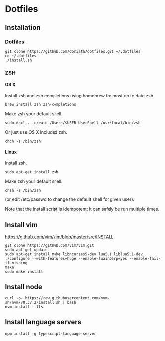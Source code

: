 # Dotfiles

## Installation

### Dotfiles

```
git clone https://github.com/doriath/dotfiles.git ~/.dotfiles
cd ~/.dotfiles
./install.sh
```

### ZSH

#### OS X

Install zsh and zsh completions using homebrew for most up to date zsh.

```
brew install zsh zsh-completions
```

Make zsh your default shell.

```
sudo dscl . -create /Users/$USER UserShell /usr/local/bin/zsh
```

Or just use OS X included zsh.

```
chch -s /bin/zsh
```

#### Linux

Install zsh.

```
sudo apt-get install zsh
```

Make zsh your default shell.

```
chsh -s /bin/zsh
```

(or edit /etc/passwd to change the default shell for given user).


Note that the install script is idempotent: it can safely be run multiple
times.

## Install vim

https://github.com/vim/vim/blob/master/src/INSTALL

```
git clone https://github.com/vim/vim.git
sudo apt-get update
sudo apt-get install make libncurses5-dev lua5.1 liblua5.1-dev
./configure --with-features=huge --enable-luainterp=yes --enable-fail-if-missing
make
sudo make install
```

## Install node

```
curl -o- https://raw.githubusercontent.com/nvm-sh/nvm/v0.37.2/install.sh | bash
nvm install --lts
```

## Install language servers

```
npm install -g typescript-language-server
```
